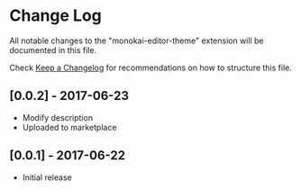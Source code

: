 # Change Log
All notable changes to the "monokai-editor-theme" extension will be documented in this file.

Check [Keep a Changelog](http://keepachangelog.com/) for recommendations on how to structure this file.

## [0.0.2] - 2017-06-23
- Modify description
- Uploaded to marketplace

## [0.0.1] - 2017-06-22
- Initial release
